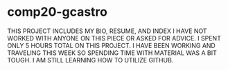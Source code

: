 # comp20-gcastro

THIS PROJECT INCLUDES MY BIO, RESUME, AND INDEX
I HAVE NOT WORKED WITH ANYONE ON THIS PIECE OR ASKED FOR ADVICE.
I SPENT ONLY 5 HOURS TOTAL ON THIS PROJECT. I HAVE BEEN WORKING AND TRAVELING THIS WEEK SO SPENDING TIME WITH MATERIAL WAS A BIT TOUGH.
I AM STILL LEARNING HOW TO UTILIZE GITHUB. 
